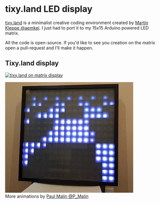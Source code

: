 # tixy.land LED display

[tixy.land](https://tixy.land) is a minimalist creative coding environment created by [Martin Kleppe @aemkei](https://twitter.com/aemkei). I just had to port it to my 15x15 Arduino powered LED matrix.

All the code is open-source. If you'd like to see you creation on the matrix open a pull-request and I'll make it happen.

## Tixy.land display

[![tixy.land on matrix display](./img/tixy.land.gif)](https://twitter.com/motus_art/status/1325878030292627457)

[![Animations by @P_Malin](./img/tixy.land.P_Malin.gif)](https://twitter.com/motus_art/status/1325878709820272646)  
More animations by [Paul Malin @P_Malin](https://twitter.com/P_Malin/)
